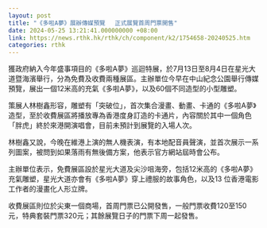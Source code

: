 ```yaml
---
layout: post
title: "《多啦A夢》展辦傳媒預覽　 正式展覽首周門票開售"
date: 2024-05-25 13:21:41.000000000 +08:00
link: https://news.rthk.hk/rthk/ch/component/k2/1754658-20240525.htm
categories: rthk
---
```


獲政府納入今年盛事項目的《多啦A夢》巡迴特展，於7月13日至8月4日在星光大道暨海濱舉行，分為免費及收費兩種展區。主辦單位今早在中山紀念公園舉行傳媒預覽，展出一個12米高的充氣《多啦A夢》，以及60個不同造型的小型雕塑。

策展人林樹鑫形容，雕塑有「突破位」，首次集合漫畫、動畫、卡通的《多啦A夢》造型，至於收費展區將播放專為香港度身訂造的卡通片，內容關於其中一個角色「胖虎」終於來港開演唱會，目前未預計到展覽的入場人次。

林樹鑫又說，今晚在維港上演的無人機表演，有本地配音員聲演，並首次展示一系列圖案，被問到如果落雨有無後備方案，他表示官方網站屆時會公布。

主辦單位表示，免費展區設於星光大道及尖沙咀海旁，包括12米高的《多啦A夢》充氣雕塑，星光大道亦會有《多啦A夢》穿上禮服的故事角色，以及13 位香港電影工作者的漫畫化人形立牌。

收費展區則位於尖東一個商場，首周門票已公開發售，一般門票收費120至150元，特典套裝門票320元；其餘展覽日子的門票下周一起發售。
